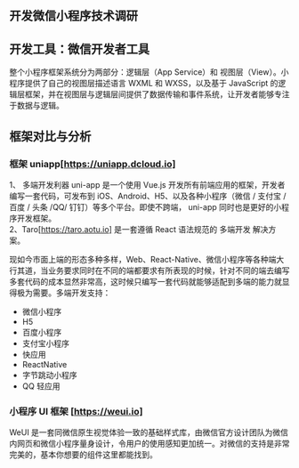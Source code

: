 ## 开发微信小程序技术调研 </br>
## 开发工具：微信开发者工具 </br>
整个小程序框架系统分为两部分：逻辑层（App Service）和 视图层（View）。小程序提供了自己的视图层描述语言 WXML 和 WXSS，以及基于 JavaScript 的逻辑层框架，并在视图层与逻辑层间提供了数据传输和事件系统，让开发者能够专注于数据与逻辑。</br>
## 框架对比与分析 </br>
### 框架 uniapp[https://uniapp.dcloud.io] </br>

1、 多端开发利器  uni-app 是一个使用 Vue.js 开发所有前端应用的框架，开发者编写一套代码，可发布到 iOS、Android、H5、以及各种小程序（微信 / 支付宝 / 百度 / 头条 /QQ/ 钉钉）等多个平台。即使不跨端， uni-app 同时也是更好的小程序开发框架。</br>
2、Taro[https://taro.aotu.io] 是一套遵循 React 语法规范的 多端开发 解决方案。

现如今市面上端的形态多种多样，Web、React-Native、微信小程序等各种端大行其道，当业务要求同时在不同的端都要求有所表现的时候，针对不同的端去编写多套代码的成本显然非常高，这时候只编写一套代码就能够适配到多端的能力就显得极为需要。多端开发支持：
- 微信小程序
- H5
- 百度小程序
- 支付宝小程序
- 快应用
- ReactNative
- 字节跳动小程序
- QQ 轻应用
### 小程序 UI 框架 [https://weui.io] </br>
WeUI 是一套同微信原生视觉体验一致的基础样式库，由微信官方设计团队为微信内网页和微信小程序量身设计，令用户的使用感知更加统一。对微信的支持是非常完美的，基本你想要的组件这里都能找到。
